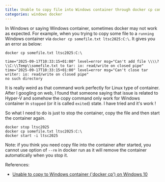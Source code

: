 ```yaml
---
title: Unable to copy file into Windows container through docker cp command
categories: windows docker
---
```


In Windows or saying Windows container, sometimes docker may not work as expected. For example, when you trying to copy some file to a `running` Windows container via `docker cp somefile.txt ltsc2025:C:\`. It gives you an error as below:


```
docker cp somefile.txt ltsc2025:C:\

time="2025-09-17T10:33:15+01:00" level=error msg="Can't add file \\\\?\\C:\\Temp\\somefile.txt to tar: io: read/write on closed pipe"
time="2025-09-17T10:33:15+01:00" level=error msg="Can't close tar writer: io: read/write on closed pipe"
no such directory

```

It is really weird as that command work perfectly for Linux type of container. After I googling on web, I found that someone saying that issue is related to Hyper-V and somehow the copy command only work for Windows container in `stopped` (or it is called `exited`) state. I have tried and it's work !

So what I need to do is just to stop the container, copy the file and then start the container again.

```
docker stop ltsc2025
docker cp somefile.txt ltsc2025:C:\
docker start -i ltsc2025
```

Note: if you think you need copy file into the container after started, you cannot use option of `--rm` in docker run as it will remove the container automatically when you stop it.

References:
- [Unable to copy to Windows container ('docker cp') on Windows 10](https://stackoverflow.com/questions/45654570/unable-to-copy-to-windows-container-docker-cp-on-windows-10)